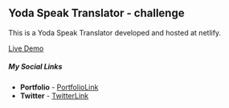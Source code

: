 ## Yoda Speak Translator - challenge

This is a Yoda Speak Translator developed and hosted at netlify.

[Live Demo](https://yodishtalk.netlify.app/)


##### **My Social Links**

- **Portfolio**  - [PortfolioLink](https://sabiya-portfolio.netlify.app/)
- **Twitter** - [TwitterLink](https://twitter.com/nerd_fswd)
